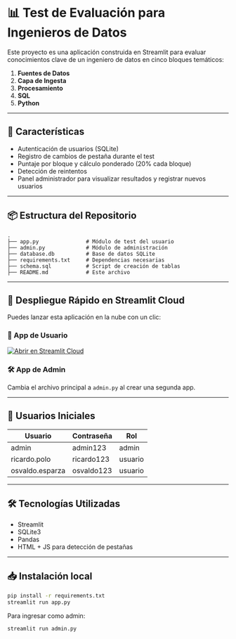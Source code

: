 # 📊 Test de Evaluación para Ingenieros de Datos

Este proyecto es una aplicación construida en Streamlit para evaluar conocimientos clave de un ingeniero de datos en cinco bloques temáticos:

1. **Fuentes de Datos**
2. **Capa de Ingesta**
3. **Procesamiento**
4. **SQL**
5. **Python**

---

## 🧠 Características

- Autenticación de usuarios (SQLite)
- Registro de cambios de pestaña durante el test
- Puntaje por bloque y cálculo ponderado (20% cada bloque)
- Detección de reintentos
- Panel administrador para visualizar resultados y registrar nuevos usuarios

---

## 📦 Estructura del Repositorio

```
.
├── app.py               # Módulo de test del usuario
├── admin.py             # Módulo de administración
├── database.db          # Base de datos SQLite
├── requirements.txt     # Dependencias necesarias
├── schema.sql           # Script de creación de tablas
├── README.md            # Este archivo
```

---

## 🚀 Despliegue Rápido en Streamlit Cloud

Puedes lanzar esta aplicación en la nube con un clic:

### 🎯 App de Usuario

[![Abrir en Streamlit Cloud](https://static.streamlit.io/badges/streamlit_badge_black_white.svg)](https://streamlit.io/)

### 🛠️ App de Admin

Cambia el archivo principal a `admin.py` al crear una segunda app.

---

## 🔐 Usuarios Iniciales

| Usuario         | Contraseña  | Rol     |
|----------------|-------------|---------|
| admin           | admin123    | admin   |
| ricardo.polo    | ricardo123  | usuario |
| osvaldo.esparza | osvaldo123  | usuario |

---

## 🛠️ Tecnologías Utilizadas

- Streamlit
- SQLite3
- Pandas
- HTML + JS para detección de pestañas

---

## 📥 Instalación local

```bash
pip install -r requirements.txt
streamlit run app.py
```

Para ingresar como admin:

```bash
streamlit run admin.py
```